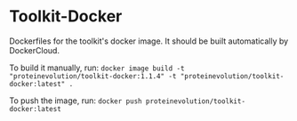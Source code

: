 # Toolkit-Docker
Dockerfiles for the toolkit's docker image. It should be built automatically by DockerCloud.

To build it manually, run:
``docker image build -t "proteinevolution/toolkit-docker:1.1.4" -t "proteinevolution/toolkit-docker:latest" .``

To push the image, run:
``docker push proteinevolution/toolkit-docker:latest``
